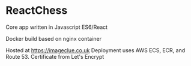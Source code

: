 # ReactChess

Core app written in Javascript ES6/React

Docker build based on nginx container

Hosted at https://imageclue.co.uk
Deployment uses AWS ECS, ECR, and Route 53.
Certificate from Let's Encrypt
